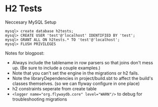 H2 Tests
=====================================================================

Neccesary MySQL Setup

	mysql> create database h2tests;
	mysql> CREATE USER 'test'@'localhost' IDENTIFIED BY 'test';
	mysql> GRANT ALL ON h2tests.* TO 'test'@'localhost';
	mysql> FLUSH PRIVILEGES

Notes for blogpost:

- Always include the tablename in row parsers so that joins don't mess up. (Be sure to include a couple examples.)
- Note that you can't set the engine in the migrations or h2 fails.
- Note the libraryDependencies in project/build.sbt to affect the build's classes themselves. (so we can flyway configure in one place)
- h2 constraints seperate from create table
- `<logger name="org.flywaydb.core" level="WARN"/>` to debug for troubleshooting migrations